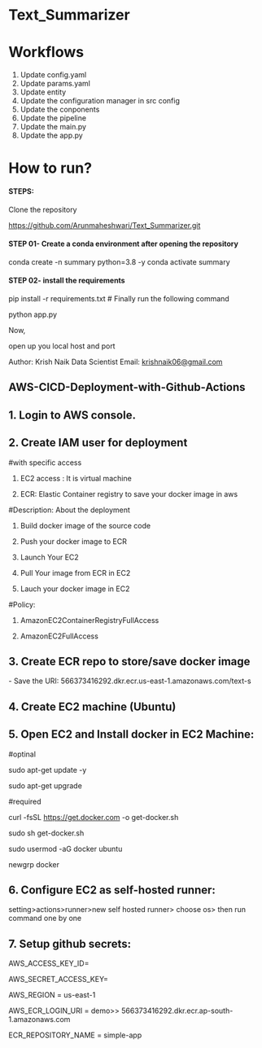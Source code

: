 # Text_Summarizer


# Workflows


1. Update config.yaml
2. Update params.yaml
3. Update entity
4. Update the configuration manager in src config
5. Update the conponents
6. Update the pipeline
7. Update the main.py
8. Update the app.py



# How to run?
<h4>STEPS:</h4>
Clone the repository

https://github.com/Arunmaheshwari/Text_Summarizer.git
<h4>STEP 01- Create a conda environment after opening the repository</h4>
conda create -n summary python=3.8 -y
conda activate summary

<h4>STEP 02- install the requirements</h4>
pip install -r requirements.txt
# Finally run the following command

python app.py

Now,

open up you local host and port

Author: Krish Naik
Data Scientist
Email: krishnaik06@gmail.com

<h2>AWS-CICD-Deployment-with-Github-Actions</h2>
<h2>1. Login to AWS console.</h2>
<h2>2. Create IAM user for deployment</h2>
#with specific access

1. EC2 access : It is virtual machine

2. ECR: Elastic Container registry to save your docker image in aws


#Description: About the deployment

1. Build docker image of the source code

2. Push your docker image to ECR

3. Launch Your EC2 

4. Pull Your image from ECR in EC2

5. Lauch your docker image in EC2

#Policy:

1. AmazonEC2ContainerRegistryFullAccess

2. AmazonEC2FullAccess
<h2>3. Create ECR repo to store/save docker image</h2>
- Save the URI: 566373416292.dkr.ecr.us-east-1.amazonaws.com/text-s
<h2>4. Create EC2 machine (Ubuntu)</h2>
<h2>5. Open EC2 and Install docker in EC2 Machine:</h2>
#optinal

sudo apt-get update -y

sudo apt-get upgrade

#required

curl -fsSL https://get.docker.com -o get-docker.sh

sudo sh get-docker.sh

sudo usermod -aG docker ubuntu

newgrp docker
<h2>6. Configure EC2 as self-hosted runner:</h2>
setting>actions>runner>new self hosted runner> choose os> then run command one by one
<h2>7. Setup github secrets:</h2>
AWS_ACCESS_KEY_ID=

AWS_SECRET_ACCESS_KEY=

AWS_REGION = us-east-1

AWS_ECR_LOGIN_URI = demo>>  566373416292.dkr.ecr.ap-south-1.amazonaws.com

ECR_REPOSITORY_NAME = simple-app